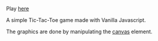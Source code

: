 Play [here](https://sarthakbhandari.github.io/Tic-Tac-Toe-JS/)

A simple Tic-Tac-Toe game made with Vanilla Javascript.  

The graphics are done by manipulating the [canvas](https://developer.mozilla.org/en-US/docs/Web/HTML/Element/canvas) element.